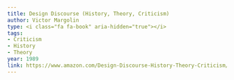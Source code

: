 ```yaml
---
title: Design Discourse (History, Theory, Criticism)
author: Victor Margolin
type: <i class="fa fa-book" aria-hidden="true"></i>
tags:
- Criticism
- History
- Theory
year: 1989
link: https://www.amazon.com/Design-Discourse-History-Theory-Criticism/dp/0226505146/ref=sr_1_1?s=books&ie=UTF8&qid=1504844926&sr=1-1&keywords=victor+margolin+design+discourse
---
```

